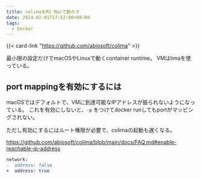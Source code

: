 ```yaml
---
title: colimaをM1 Macで動かす
date: 2024-02-01T17:52:00+09:00
tags:
  - Docker
---
```


{{< card-link "https://github.com/abiosoft/colima" >}}

最小限の設定だけでmacOSやLinuxで動くcontainer runtime。
VMはlimaを使っている。

## port mappingを有効にするには

macOSではデフォルトで、VMに到達可能なIPアドレスが振られないようになっている。
これを有効にしないと、`-p` をつけてdocker runしてもportがマッピングされない。

ただし有効にするにはルート権限が必要で、colimaの起動も遅くなる。

https://github.com/abiosoft/colima/blob/main/docs/FAQ.md#enable-reachable-ip-address

```diff title:~/.colima/default/colima.yaml
network:
-  address: false
+  address: true
```
